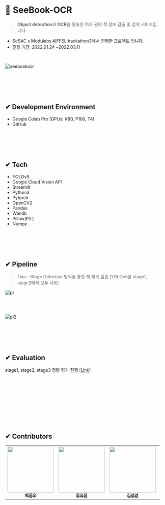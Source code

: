 # 📕 SeeBook-OCR
> **Object detection**과 **OCR**을 활용한 여러 권의 책 정보 검출 및 검색 서비스입니다.  

* SeSAC x Modulabs AIFFEL hackathon3에서 진행한 프로젝트 입니다.  
* 진행 기간: 2022.01.24 ~2022.03.11

<br>

![seebookocr](https://user-images.githubusercontent.com/88660886/158048631-0a5e5e22-e9b9-46d2-a3b1-34aa1084a229.PNG)


<br><br>
<br><br>


## ✔ Development Environment
* Google Colab Pro (GPUs: K80, P100, T4)
* GitHub

<br><br>
<br><br>

## ✔ Tech
* YOLOv5
* Google Cloud Vision API
* Streamlit
* Python3
* Pytorch
* OpenCV2
* Pandas
* Wandb
* Pillow(PIL)
* Numpy



<br><br>
<br><br>

## ✔ Pipeline
> Two - Stage Detection 방식을 통한 책 제목 검출 (YOLOv5를 stage1, stage2에서 모두 사용)  

![pl](https://user-images.githubusercontent.com/88660886/158048776-e16b9239-a689-4c2c-bfa7-7ed27ab57349.PNG)  

<br><br>

![pl2](https://user-images.githubusercontent.com/88660886/158048836-a287c59f-194b-4013-9073-a6734f2a2dc0.PNG)  


<br><br>
<br><br>

## ✔ Evaluation  
stage1, stage2, stage3 정량 평가 진행 [[Link]](https://github.com/SeeBook2022/SeeBook-OCR/tree/main/05.evaluation)

<br><br>
<br><br>

<br><br>
<br><br>

## ✔ Contributors


<table>
  <tr>
    <td align="center"><a href="https://github.com/PJINU"><img src="https://avatars.githubusercontent.com/u/88822908?v=4?s=100" width="150px;" alt=""/><br /><sub><b>박진우</b></sub></a><br /></td>
    <td align="center"><a href="https://github.com/eugene27091"><img src="https://avatars.githubusercontent.com/u/69023352?v=4?s=100" width="150px;" alt=""/><br /><sub><b>장유진</b></sub></a><br /></td>
    <td align="center"><a href="https://github.com/yeonkkk"><img src="https://avatars.githubusercontent.com/u/88660886?v=4?v=4?s=100" width="150px;" alt=""/><br /><sub><b>김성연</b></sub></a><br /></td>
    <td align="center"><a href="https://github.com/Caligo46"><img src="https://avatars.githubusercontent.com/u/86560261?v=4?v=4?s=100" width="150px;" alt=""/><br /><sub><b>나융</b></sub></a><br /></td>
</tr>
</table>



